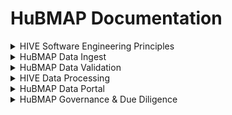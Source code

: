 # HuBMAP Documentation

<details>
<summary>HIVE Software Engineering Principles</summary>

-   Our software development teams use a multi-institutional Agile Scrum approach to create HuBMAP technologies deployed using [microservices in a hybrid cloud](https://portal.hubmapconsortium.org/docs/infrastructure). We run daily distributed stand-ups and two week sprint cycles. This enables continuous new deployments of features and enhancements under permissive open source licenses.
    
-   The HuBMAP Portal principally utilizes the following core technologies, frameworks, and languages: Globus (identity federation, data flow), Python (APIs), Javascript (UI), Neo4j (graph databases), Docker (container per micro service), and Airflow (workflows), among others. Core storage and other high performance services run locally at Pittsburgh Supercomputing Center whereas high availability services run on Amazon Web Services.
    
-   Software issues, enhancement, and feature requests are tracked using a [GitHub issues board](https://github.com/hubmapconsortium/portal-ui/issues) that is populated directly by developers and by user feedback via the help desk.
    
-   HuBMAP technology documentation resides in the [Portal documentation area](https://portal.hubmapconsortium.org/docs) as well as within [HuBMAP GitHub repositories](https://github.com/hubmapconsortium/). Other locations include our [API](https://portal.hubmapconsortium.org/docs/apis) viewable on [SmartAPI](https://smart-api.info/ui/0065e419668f3336a40d1f5ab89c6ba3). We manage our [documentation using markdown](https://github.com/hubmapconsortium/portal-docs).
    
-   HuBMAP technologies use a [microservices architecture](https://portal.hubmapconsortium.org/docs/infrastructure) and is driven by the [API Gateway](https://github.com/hubmapconsortium/gateway#readme), [Provenance services](https://github.com/hubmapconsortium/entity-api#readme), and Pipeline Container Orchestration.
    
-   We maintain dev, test, and production instances of most HuBMAP systems. In some areas we use continuous integration with [Travis CI](https://travis-ci.org/) or [GitHub CI](https://docs.github.com/en/actions/guides/about-continuous-integration).
</details>

<details>
<summary>HuBMAP Data Ingest</summary>
    
-   HuBMAP HIVE is responsible for producing and managing data ingest processes and associated software in collaboration with the Data Providers. HuBMAP Data Providers are responsible for producing data and metadata in collaboration with the HIVE. These processes are rapidly evolving into scalable pipelines.
    
-   The core ingest software and UI includes: the [Data ingest tool](https://github.com/hubmapconsortium/ingest-ui#readme) (data & metadata, sample, assay, antibody report, contributor upload), [Manual dataset ingest utilities](https://github.com/hubmapconsortium/manual-data-ingest), [Workflow management](https://github.com/hubmapconsortium/airflow#readme) + [Common Workflow Language](https://github.com/hubmapconsortium/cwltool) tool, individual data pipelines, [common coordinate framework / spatial registration via RUI](https://hubmapconsortium.github.io/ccf/), with Federated identity management and [file transfer via Globus](https://docs.globus.org/).
    
-   HuBMAP metadata is ingested into a Dockerized [Neo4j graph database for Provenance](https://github.com/hubmapconsortium/neo4j-docker#readme) as well as various function-specific relational and no-sql databases.
    
-   Data providers submit data using a combination of web registration forms, tools noted above, and registration of experimental and sample protocols at [Protocols.io](https://www.protocols.io/workspaces/human-biomolecular-atlas-program-hubmap-method-development). Metadata is submitted through the ingest process as [Tab separated value (.TSV) files](https://github.com/hubmapconsortium/ingest-validation-tools) containing sample, assay, antibody, and contributor metadata that meets HuBMAP specifications.
    
-   The [UUID API](https://github.com/hubmapconsortium/UUID-api#readme) forms the basis of ID generation. Data providers use the [Tissue & donor registration tool](https://ingest.hubmapconsortium.org/) to generate donor, organ, tissue sample (including spatial data), and dataset-specific identifiers that are interlinked and displayed on the Portal.
    
-   We accept Donor data on a HIPAA conforming Globus site and de-identify Donor data using [professional de-identification services](http://rio.pitt.edu/services) via manual abstraction from organ procurement organizations, DICOM data, electronic health record and other tabular data, as available.
    
-   Our antibody validation database and query system (pending release) includes antibody validations done by RRID by assay by organ. For individual datasets data contributors will include the RRID (and related information) for each imaging channel in antibody tab separated values files enabling linkage of submitted antibodies & their validation reports.
    
-   Each HuBMAP collection, ASCT+B table, and reference object receives its own Digital Object Identifier (DOI) using [HuBMAP’s DOI registration service](https://search.datacite.org/works?query=HuBMAP). Each dataset will have its HuBMAP DOI soon. We produce protocol DOIs via protocols.io and standard publication DOIs via [HuBMAP Publications](https://scholar.google.com/citations?user=CtGSN80AAAAJ).
    
-   The [CCF RUI (Registration User Interface)](https://hubmapconsortium.github.io/ccf-ui/rui/) is a tool that supports the registration of a three-dimensional (3D) tissue block within a 3D reference organ. The registration data is used in current versions of the Common Coordinate Framework (CCF, see [CCF RUI SOP](https://docs.google.com/document/d/11jKl__ltdDO3PBMHgHpZnIcZTNuxGUpX_94l6CtTP2I/edit?usp=sharing), [CCF RUI GitHub repository](https://github.com/hubmapconsortium/ccf-ui), [RUI Demo](https://www.youtube.com/watch?v=142hGer4xvU)) and the CCF Exploration User Interface (EUI) developed within HuBMAP. The RUI currently supports 11 organs, written in TypeScript using libraries such as: Angular 11, Deck.gl, NGXS, Angular Material, and N3.js.
    

-   We will also associate ontologies for [reference organs, anatomical structures, cell types, and biomarkers](https://hubmapconsortium.github.io/ccf/) using [CCF reference objects](https://github.com/hubmapconsortium/ccf-3d-reference-object-library#readme), [ASCT+B tables](https://hubmapconsortium.github.io/ccf-asct-reporter/), and [Azimuth reference objects](https://azimuth.hubmapconsortium.org/) with the data ingest items.
</details>

<details>
<summary>HuBMAP Data Validation</summary>

-   HuBMAP Data Validation is a continuously improving process that starts with defining QC/QA standards and establishing definitions for donor, sample and assay metadata.
Standards, definitions, metadata schema and data directory schema are created by teams under the Data Coordination Working Group.
Metadata schemas are available [here](https://hubmapconsortium.github.io/ingest-validation-tools/),
along with Excel templates with dropdowns for data entry.

    
-   Data providers format their data and metadata files according to the metadata and data directory schema specifications for each assay type. Required formats for metadata field input are described in the [Github page for each assay-specific metadata schema](https://hubmapconsortium.github.io/ingest-validation-tools/). Data providers also include the required QA/QC assessments of their data as components of the submission.

    
-   Data providers receive registration and validation guidance using [HuBMAP’s data submission guide (currently v1.0)](https://docs.google.com/document/d/1KR2TC2y-NIjbBRHTu0giSZATMUfPKxN_/edit) as well as [Ingest tool documentation](https://github.com/hubmapconsortium/ingest-validation-tools).
    
-   [HuBMAP validation tools](https://github.com/hubmapconsortium/ingest-validation-tools#readme) written in Python ensure data submissions conform to HuBMAP standards which are shared and documented for data providers to use to run many of HuBMAP’s checks on their own prior to submission. Other services include [Metadata submission conversion](https://github.com/hubmapconsortium/tableschema-to-template#readme), [ingest validation](https://github.com/hubmapconsortium/ingest-validation-tests#readme) and base checks (checksum, file type, etc.) as well as [assay-specific checks](https://portal.hubmapconsortium.org/docs/assays).
    
-   HuBMAP staff conduct 178 (and growing) automated and manual QA/QC checks as part of the data submission & publication process. Manual validation steps are being automated as development capacity allows.
    
-   Prior to publication, each dataset is formally approved by the data-providing institution and one or more HIVE members. Data providers must also confirm the quality of spatial and semantic metadata using the [CCF EUI](https://portal.hubmapconsortium.org/ccf-eui).
</details>

<details>
<summary>HIVE Data Processing</summary>
    
-   The following HuBMAP [pipelines](https://portal.hubmapconsortium.org/docs/pipelines) are run by the HIVE on data from the Data Providers with their assent to gain maximum consistency and usability of final published datasets produced by HuBMAP: [CODEX (Cytokit + SPRM)](https://github.com/hubmapconsortium/codex-pipeline#readme), [“Example Pipeline”](https://github.com/hubmapconsortium/example-pipeline), [Imaging Mass Spectrometry & MxIF](https://github.com/hubmapconsortium/ims-mxif-pipeline#readme), [sc/snATAC-seq](https://github.com/hubmapconsortium/sc-atac-seq-pipeline#readme) (SnapTools, SnapATAC, and chromVAR), [sc/snRNA-seq](https://github.com/hubmapconsortium/salmon-rnaseq/blob/master/README.rst) (Salmon, Scanpy, scVelo), [SPRM](https://github.com/hubmapconsortium/sprm#readme) (Imaging pipeline), Spatial Transcriptomics (Starfish).
    
-   Pipelines are Dockerized by HIVE or data providers and verified by HIVE and integrated with the other portal components, including these general pipeline tools:[Data ingest pipeline](https://github.com/hubmapconsortium/ingest-pipeline#readme), [Mixed datatype pipeline tools](https://github.com/hubmapconsortium/cross-dataset-common#readme), [OME.TIFF Pyramid](https://github.com/hubmapconsortium/ome-tiff-pyramid), Pipeline visualization (CWL), [Pipeline deployment](https://github.com/hubmapconsortium/pipeline-release-mgmt/blob/master/README.rst). These are run by the HIVE in the process of generating datasets for publication.
    
-   The HuBMAP pipelines generate these data types via these tools: [Sequencing (FASTQ) file tools](https://github.com/hubmapconsortium/fastq-utils), [Sequencing (snap) file tools](https://github.com/hubmapconsortium/SnapTools/blob/hubmap-develop/README.md), [Visualization pre-processing](https://github.com/hubmapconsortium/portal-containers#readme), [Vitessce pre-processing](https://github.com/hubmapconsortium/vitessce-data#readme), [Base QA pipeline](https://github.com/hubmapconsortium/ingest-pipeline). QA metrics service (assay specific pipeline QA metric sharing).
    
-   Each of the pipelines produce data and metadata back to the ingest services to enable management of publication status and controlled access of metadata and datasets. Datasets, once approved, are pushed to published and public status, using custom code which changes the status to public of upstream Provenance entities (e.g., samples, donors) and downstream files (e.g., movement of data to Globus public access endpoints if not protected sequence data).
    
-   We currently manually capture dataset submission & publication efforts including active datasets’ status, target month of publication, and future datasets. We comprehensively track donor, sample, dataset, spatial, pipeline, visualization, antibody, security (identifiably sequencing), protocol, documentation, metadata & QA/QC standards compliance, and data contributors.
    
-   Internally, we regularly update data into a spreadsheet and use our Sankey diagram tool to view HuBMAP’s current and planned state of dataset publication (Figure).
![](https://lh3.googleusercontent.com/qOmRDIj90de1iOHal4-xpdaowe-CF8DjwGIHBihdyTsvI0gVO9gw1kHJpw7TymGV_zKyS9yuzHe1u0aP_4eaHbMY0dR--U1hQBmHKQEJC64LeudJogRcy8xcqdQRRsft9g)
</details>


<details>
<summary>HuBMAP Data Portal</summary>
    
-   [The HuBMAP Data Portal UI](https://github.com/hubmapconsortium/portal-ui#readme) is principally a Flask app, using React on the front end and primarily Elasticsearch on the back end, wrapped in a Docker container for deployment using Docker Compose. It is deployed at portal.hubmapconsortium.org. Scientists access summary data, visualizations, and data downloads by dataset on the Portal. Globus facilitates file transfer for local use of data.
    
-   The HuBMAP [Portal Style Guide](https://github.com/hubmapconsortium/portal-style-guide#readme) is used for the Data Portal and other HuBMAP sites.
    

-   While HuBMAP published datasets are openly accessible, HuBMAP consortium level access is managed via the HuBMAP profile system and uses Globus authentication for credential checking.
    

-   [The Vitessce Viewer](https://github.com/vitessce/vitessce#readme) is a visual integration tool for exploration of spatial single cell experiments. Its modular design is optimized for scalable, linked visualizations that support the spatial and non-spatial representation of tissue-, cell- and molecule-level data. Vitessce integrates the Viv library to visualize highly multiplexed, high-resolution, high-bit depth image data directly from OME-TIFF files and Bio-Formats-compatible Zarr stores.
    
-   Multiple opportunities to query the data use these mechanisms: General [Search](https://github.com/hubmapconsortium/search-api/blob/test-release/README.md) (Elasticsearch), Query tools and Facets (integrated in UI), and Semantic query (not yet available to Portal users) including by Gene, Cell, Spatial, and Multidimensional; while the [CCF EUI](https://github.com/hubmapconsortium/ccf-ui#readme) provides a detailed look at different parts of the human body, including the heart, kidney, and spleen and spatial data query.
    
-   HuBMAP’s APIs support registration and loading of data that complies with HuBMAP data standards and ingest formats as well as core functions underpinning the Portal UI itself. [Data Search](https://github.com/hubmapconsortium/search-api/) - Search API is a thin wrapper of the Elasticsearch. It handles data indexing and reindexing into the backend Elasticsearch. [Identity system](https://github.com/hubmapconsortium/uuid-api/blob/test-release/README.md) - The uuid-api service is a restful web service used to create and query UUIDs used across HuBMAP.
    

-   The HuBMAP Portal provides access to cutting-edge tools to help analyze the data such as the [ASCT+B Reporter](https://github.com/hubmapconsortium/ccf-asct-reporter#readme) - includes a partonomy tree that presents relationships between various anatomical structures and substructures, that is combined with their respective cell types and biomarkers via a bimodal network - and [Azimuth](https://github.com/satijalab/azimuth#readme) - is a Shiny app demonstrating a query-reference mapping algorithm for single-cell data - and the Cells API: [backend](https://github.com/hubmapconsortium/cross_modality_query#readme), [js client](https://github.com/hubmapconsortium/hubmap-api-js-client#readme), [py client](https://github.com/hubmapconsortium/hubmap-api-py-client#readme) - with other tolls coming such as the [Knowledge Graph](https://github.com/hubmapconsortium/ontology-api#readme) and associated [Schema](https://github.com/dbmi-pitt/UMLS-Graph#readme) for Ontology ingest & API services and application and biomedical ontologies
    

-   The HIVE monitors HuBMAP portal activity including usage, download, and limited demographic factors using [Monitoring services](https://datastudio.google.com/u/0/reporting/03a48766-c00a-4909-8790-03caf3292010/page/FltfB?s=vJoh994ntRw). Current State [FAIRness Assessment](https://docs.google.com/document/d/1fc3r3JGiXmg3If7aYV_K5BQTVa-yY0U3tAggBknkw_Q/edit?usp=sharing).
</details>

<details>
<summary>HuBMAP Governance & Due Diligence</summary>
    
-   [HuBMAP consortium policies](https://hubmapconsortium.org/policies/) are located on the consortium website and cover associate membership, consent, data sharing, data use, material transfer, publication, and NIH-applicable [Genomic Data Sharing with HuBMAP data](https://portal.hubmapconsortium.org/docs/consent).
    
-   We use [three categories of permissions](https://portal.hubmapconsortium.org/docs/datasets) for securing access to HuBMAP data: protected, consortium, and public
    
-   Consortium-level access is driven from an integrated  [user registration](https://github.com/hubmapconsortium/member-ui#readme) tool that collects and associates credentials among Members’ institutions, Globus file transfer service, GitHub code repositories, Google Drive document storage, and other services presented via the WordPress based HuBMAP consortium website.
    
-   Any identifiable sequencing data is accessible via dbGaP within 6 months of initial publication on the HuBMAP portal in order to ensure secure access to this sensitive data -- for details, see the [Sequencing data dbGaP submission tool](https://github.com/hubmapconsortium/dbgap-submission-scripts#readme)
    
-   Data providers and the HIVE are responsible for secure loading and storage of identifiable sequencing data -- generally, the data providers manage administrative interaction with dbGaP and the HIVE (IEC) manages technical interaction & data loading of identifiable sequencing datasets.
    

-   We also automatically collect and display [HuBMAP-generated and referenced publications](https://scholar.google.com/citations?user=CtGSN80AAAAJ&hl=en) using Google Scholar.
</details>
